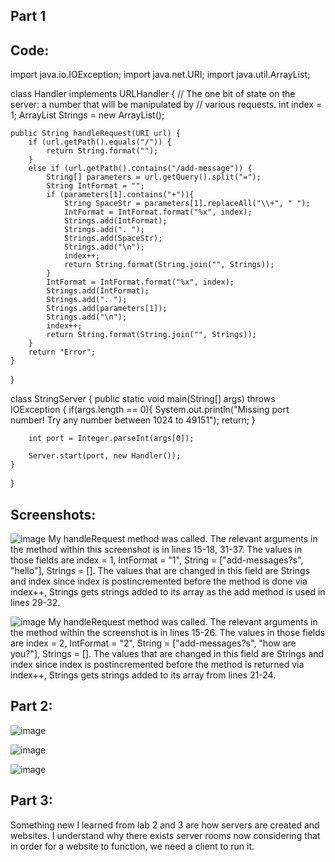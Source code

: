 ## Part 1
Code:
---
import java.io.IOException;
import java.net.URI;
import java.util.ArrayList;

class Handler implements URLHandler {
    // The one bit of state on the server: a number that will be manipulated by
    // various requests.
    int index = 1;
    ArrayList<String> Strings = new ArrayList<String>();

    public String handleRequest(URI url) {
        if (url.getPath().equals("/")) {
            return String.format("");
        } 
        else if (url.getPath().contains("/add-message")) {
            String[] parameters = url.getQuery().split("=");
            String IntFormat = "";
            if (parameters[1].contains("+")){ 
                String SpaceStr = parameters[1].replaceAll("\\+", " ");
                IntFormat = IntFormat.format("%x", index);
                Strings.add(IntFormat);
                Strings.add(". ");
                Strings.add(SpaceStr);
                Strings.add("\n");
                index++;
                return String.format(String.join("", Strings));
            }
            IntFormat = IntFormat.format("%x", index);
            Strings.add(IntFormat);
            Strings.add(". ");
            Strings.add(parameters[1]);
            Strings.add("\n");
            index++;
            return String.format(String.join("", Strings));
        }
        return "Error";
    }
}

class StringServer {
    public static void main(String[] args) throws IOException {
        if(args.length == 0){
            System.out.println("Missing port number! Try any number between 1024 to 49151");
            return;
        }

        int port = Integer.parseInt(args[0]);

        Server.start(port, new Handler());
    }
}


Screenshots:
---
![image](https://github.com/Konica-l/cse15l-lab-reports/assets/144089855/691c3ff7-95d3-4d2b-88e3-e7b119a391e9)
My handleRequest method was called. The relevant arguments in the method within this screenshot is in lines 15-18, 31-37. 
The values in those fields are index = 1, IntFormat = "1", String = ["add-messages?s", "hello"], Strings = []. The values that are changed
in this field are Strings and index since index is postincremented before the method is done via index++, Strings gets strings added to its array as the
add method is used in lines 29-32.

![image](https://github.com/Konica-l/cse15l-lab-reports/assets/144089855/7fbc38f3-4b6b-44bb-8143-77ab7853202c)
My handleRequest method was called. The relevant arguments in the method within the screenshot is in lines 15-26. 
The values in those fields are index = 2, IntFormat = "2", String = ["add-messages?s", "how are you?"], Strings = [].
The values that are changed in this field are Strings and index since index is postincremented before the method is returned via index++,
Strings gets strings added to its array from lines 21-24. 





Part 2:
---
![image](https://github.com/Konica-l/cse15l-lab-reports/assets/144089855/231e065b-da9c-4482-ad6e-d511eb43240e)

![image](https://github.com/Konica-l/cse15l-lab-reports/assets/144089855/7e193a5c-caea-497e-84dd-286cde97ff02)

![image](https://github.com/Konica-l/cse15l-lab-reports/assets/144089855/9d622ea9-9742-49b1-9f03-eb2b37b4bdb0)

Part 3:
---
Something new I learned from lab 2 and 3 are how servers are created and websites. I understand why there exists server rooms now considering
that in order for a website to function, we need a client to run it.

